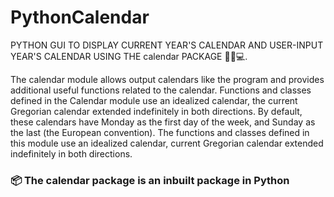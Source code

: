 # PythonCalendar
PYTHON GUI TO DISPLAY CURRENT YEAR'S CALENDAR AND USER-INPUT YEAR'S CALENDAR USING THE calendar PACKAGE 📆🐍💻.

The calendar module allows output calendars like the program and provides additional useful functions related to the calendar. Functions and classes defined in the Calendar module use an idealized calendar, the current Gregorian calendar extended indefinitely in both directions. By default, these calendars have Monday as the first day of the week, and Sunday as the last (the European convention). The functions and classes defined in this module use an idealized calendar, current Gregorian calendar extended indefinitely in both directions.

### 📦 The calendar package is an inbuilt package in Python
